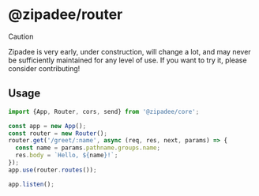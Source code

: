 # @zipadee/router

> [!CAUTION]
> Zipadee is very early, under construction, will change a lot, and may never be sufficiently maintained for any level of use. If you want to try it, please consider contributing!

## Usage

```ts
import {App, Router, cors, send} from '@zipadee/core';

const app = new App();
const router = new Router();
router.get('/greet/:name', async (req, res, next, params) => {
  const name = params.pathname.groups.name;
  res.body = `Hello, ${name}!`;
});
app.use(router.routes());

app.listen();
```
